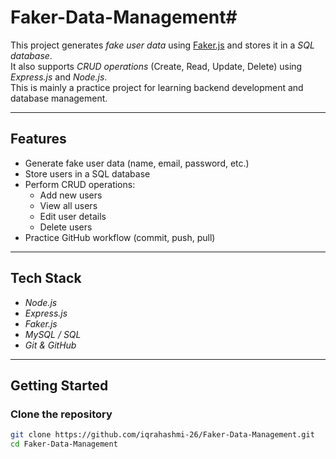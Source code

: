 # Faker-Data-Management# 

This project generates *fake user data* using [Faker.js](https://fakerjs.dev/) and stores it in a *SQL database*.  
It also supports *CRUD operations* (Create, Read, Update, Delete) using *Express.js* and *Node.js*.  
This is mainly a practice project for learning backend development and database management.

---

## Features
- Generate fake user data (name, email, password, etc.)
- Store users in a SQL database
- Perform CRUD operations:
  - Add new users
  - View all users
  - Edit user details
  - Delete users
- Practice GitHub workflow (commit, push, pull)

---

## Tech Stack
- *Node.js*
- *Express.js*
- *Faker.js*
- *MySQL / SQL*
- *Git & GitHub*

---

## Getting Started

### Clone the repository
```bash
git clone https://github.com/iqrahashmi-26/Faker-Data-Management.git
cd Faker-Data-Management
